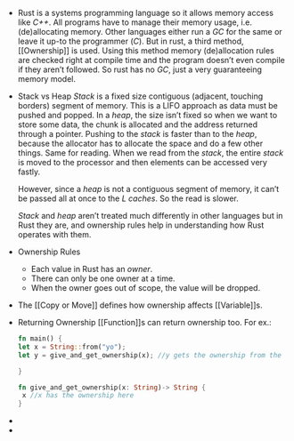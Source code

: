 - Rust is a systems programming language so it allows memory access like *C++*. All programs have to manage their memory usage, i.e. (de)allocating memory. Other languages either run a *GC* for the same  or leave it up-to the programmer (*C*). But in rust, a third method, [[Ownership]] is used. Using this method memory (de)allocation rules are checked right at compile time and the program doesn’t even compile if they aren’t followed. So rust has no *GC*, just a very guaranteeing memory model.
- Stack vs Heap
  *Stack* is a fixed size contiguous (adjacent, touching borders) segment of memory. This is a LIFO approach as data must be pushed and popped. 
  In a *heap*, the size isn’t fixed so when we want to store some data, the chunk is allocated and the address returned through a pointer. 
  Pushing to the *stack* is faster than to the *heap*, because the allocator has to allocate the space and do a few other things. 
  Same for reading. When we read from the *stack*, the entire *stack* is moved to the processor and then elements can be accessed very fastly. 
  
  However, since a *heap* is not a contiguous segment of memory, it can’t be passed all at once to the *L caches*. So the read is slower. 
  
  *Stack* and *heap* aren’t treated much differently in other languages but in Rust they are, and ownership rules help in understanding how Rust operates with them.
- Ownership Rules
  * Each value in Rust has an *owner*.
  * There can only be one owner at a time.
  * When the owner goes out of scope, the value will be dropped.
- The [[Copy or Move]] defines how ownership affects [[Variable]]s.
- Returning Ownership
  [[Function]]s can return ownership too. 
  For ex.:
  ```rust
  fn main() {
  let x = String::from("yo");
  let y = give_and_get_ownership(x); //y gets the ownership from the function
  
  }
  
  fn give_and_get_ownership(x: String)-> String {
   x //x has the ownership here 
  }
  
  ```
-
-